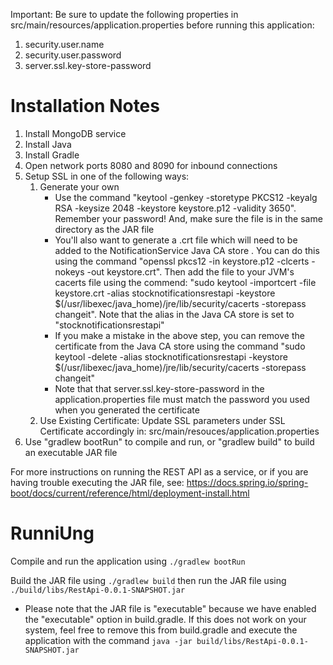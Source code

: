 Important: Be sure to update the following properties in src/main/resources/application.properties before running this application:
1. security.user.name
2. security.user.password
3. server.ssl.key-store-password

# Installation Notes

1. Install MongoDB service
2. Install Java
3. Install Gradle
4. Open network ports 8080 and 8090 for inbound connections
5. Setup SSL in one of the following ways:
    1. Generate your own
        * Use the command "keytool -genkey -storetype PKCS12 -keyalg RSA -keysize 2048 -keystore keystore.p12 -validity 3650". Remember your password! And, make sure the file is in the same directory as the JAR file
        * You'll also want to generate a .crt file which will need to be added to the NotificationService Java CA store . You can do this using the command "openssl pkcs12 -in keystore.p12 -clcerts -nokeys -out keystore.crt". Then add the file to your JVM's cacerts file using the commend: "sudo keytool -importcert -file keystore.crt -alias stocknotificationsrestapi -keystore $(/usr/libexec/java_home)/jre/lib/security/cacerts -storepass changeit". Note that the alias in the Java CA store is set to "stocknotificationsrestapi"
        * If you make a mistake in the above step, you can remove the certificate from the Java CA store using the command "sudo keytool -delete -alias stocknotificationsrestapi -keystore $(/usr/libexec/java_home)/jre/lib/security/cacerts -storepass changeit"
        * Note that that server.ssl.key-store-password in the application.properties file must match the password you used when you generated the certificate
    2. Use Existing Certificate: Update SSL parameters under SSL Certificate accordingly in: src/main/resouces/application.properties
6. Use "gradlew bootRun" to compile and run, or "gradlew build" to build an executable JAR file

For more instructions on running the REST API as a service, or if you are having trouble executing the JAR file, see: https://docs.spring.io/spring-boot/docs/current/reference/html/deployment-install.html

# RunniUng

Compile and run the application using `./gradlew bootRun`

Build the JAR file using `./gradlew build` then run the JAR file using `./build/libs/RestApi-0.0.1-SNAPSHOT.jar`
* Please note that the JAR file is "executable" because we have enabled the "executable" option in build.gradle. If this does not work on your system, feel free to remove this from build.gradle and execute the application with the command `java -jar build/libs/RestApi-0.0.1-SNAPSHOT.jar`